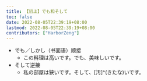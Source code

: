 ```yaml
---
title: 【初上】でも和そして
toc: false
date: 2022-08-05T22:39:19+08:00
lastmod: 2022-08-05T22:39:19+08:00
contributors: ["HarborZeng"]
---
```


- でも／しかし（书面语）顺接
  - この料理は高いです。でも、美味しいです。
- そして逆接
  - 私の部屋は狭いです。そして、[汚]^(きたな)いです。

